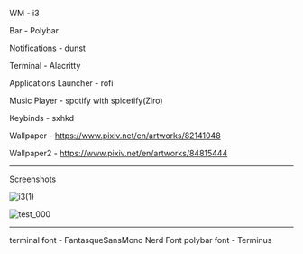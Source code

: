 WM - i3

Bar - Polybar

Notifications - dunst

Terminal - Alacritty

Applications Launcher - rofi

Music Player - spotify with spicetify(Ziro)

Keybinds - sxhkd 

Wallpaper - https://www.pixiv.net/en/artworks/82141048

Wallpaper2 - https://www.pixiv.net/en/artworks/84815444

-----

Screenshots

![i3(1)](https://user-images.githubusercontent.com/99406142/177038732-4b1472e3-f657-4f4b-8822-78ecc91cd2b4.png)

![test_000](https://user-images.githubusercontent.com/99406142/177039006-1c7710e9-b86c-4ecd-90f0-2d37b207acee.png)

-----
terminal font - FantasqueSansMono Nerd Font
polybar font - Terminus
